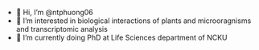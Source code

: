 - 👋 Hi, I’m @ntphuong06
- 👀 I’m interested in biological interactions of plants and microoragnisms and transcriptomic analysis
- 🌱 I’m currently doing PhD at Life Sciences department of NCKU

<!---
ntphuong06/ntphuong06 is a ✨ special ✨ repository because its `README.md` (this file) appears on your GitHub profile.
You can click the Preview link to take a look at your changes.
--->
